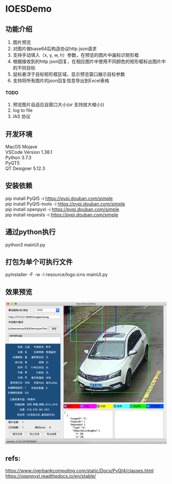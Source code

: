 # IOESDemo
## 功能介绍
1. 图片预览
2. 对图片做base64后构造协议http json请求
3. 支持手动填入（x, y, w, h）参数，在预览的图片中画标识矩形框
4. 根据接收到的http json回复，在相应图片中使用不同颜色的矩形框标出图片中的不同目标
5. 鼠标悬浮于目标矩形框区域，显示预览窗口展示目标参数
6. 支持将所有图片的json回复信息导出到Excel表格

#### TODO
1. 预览图片自适应自窗口大小(or 支持放大缩小))
2. log to file
3. IAS 协议

## 开发环境
MacOS Mojave    
VSCode Version 1.38.1      
Python 3.7.3    
PyQT5  
QT Designer 5.12.3  

## 安装依赖
pip install PyQt5 -i https://pypi.douban.com/simple   
pip install PyQt5-tools -i https://pypi.douban.com/simple   
pip install openpyxl -i https://pypi.douban.com/simple  
pip install requests -i https://pypi.douban.com/simple  

## 通过python执行
python3 mainUI.py

## 打包为单个可执行文件
pyinstaller -F -w -i resource/logo.icns mainUI.py

## 效果预览
![](resource/demo_osx.png)

## refs:
https://www.riverbankcomputing.com/static/Docs/PyQt4/classes.html  
https://openpyxl.readthedocs.io/en/stable/  
